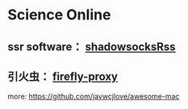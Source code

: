 
# Science Online

## ssr software： [shadowsocksRss](https://github.com/imtianx/shadowsocksRss)

## 引火虫： [firefly-proxy](https://github.com/yinghuocho/firefly-proxy)

more: https://github.com/jaywcjlove/awesome-mac
